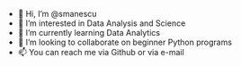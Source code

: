 - 👋 Hi, I’m @smanescu
- 👀 I’m interested in Data Analysis and Science
- 🌱 I’m currently learning Data Analytics 
- 💞️ I’m looking to collaborate on beginner Python programs
- 📫 You can reach me via Github or via e-mail

<!---
smanescu/smanescu is a ✨ special ✨ repository because its `README.md` (this file) appears on your GitHub profile.
You can click the Preview link to take a look at your changes.
--->
